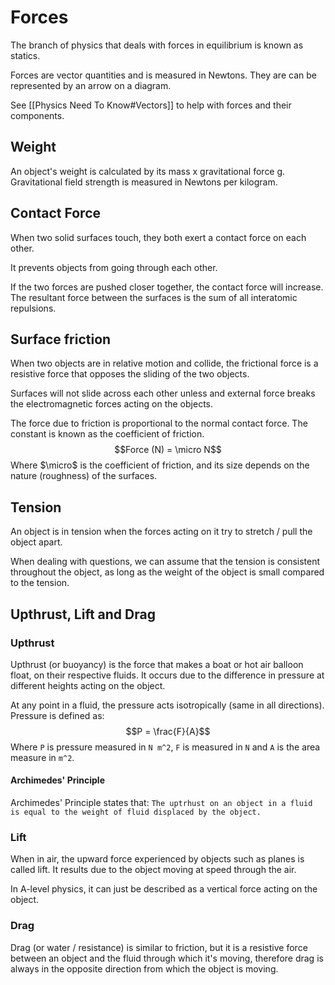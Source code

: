 # Forces
The branch of physics that deals with forces in equilibrium is known as statics.

Forces are vector quantities and is measured in Newtons. They are can be represented by an arrow on a diagram.

See [[Physics Need To Know#Vectors]] to help with forces and their components.

## Weight
An object's weight is calculated by its mass x gravitational force g.
Gravitational field strength is measured in Newtons per kilogram.

## Contact Force
When two solid surfaces touch, they both exert a contact force on each other.

It prevents objects from going through each other.

If the two forces are pushed closer together, the contact force will increase. The resultant force between the surfaces is the sum of all interatomic repulsions.

## Surface friction 
When two objects are in relative motion and collide, the frictional force is a resistive force that opposes the sliding of the two objects.

Surfaces will not slide across each other unless and external force breaks the electromagnetic forces acting on the objects.

The force due to friction is proportional to the normal contact force.
The constant is known as the coefficient of friction.
$$Force (N) = \micro N$$
Where $\micro$ is the coefficient of friction, and its size depends on the nature (roughness) of the surfaces.

## Tension
An object is in tension when the forces acting on it try to stretch / pull the object apart.

When dealing with questions, we can assume that the tension is consistent throughout the object, as long as the weight of the object is small compared to the tension.

## Upthrust, Lift and Drag
### Upthrust
Upthrust (or buoyancy) is the force that makes a boat or hot air balloon float, on their respective fluids. It occurs due to the difference in pressure at different heights acting on the object.

At any point in a fluid, the pressure acts isotropically (same in all directions). Pressure is defined as:
$$P = \frac{F}{A}$$
Where `P` is pressure measured in `N m^2`, `F` is measured in `N` and `A` is the area measure in `m^2`.

#### Archimedes' Principle
Archimedes' Principle states that:
```The uptrhust on an object in a fluid is equal to the weight of fluid displaced by the object.```

### Lift
When in air, the upward force experienced by objects such as planes is called lift. It results due to the object moving at speed through the air.

In A-level physics, it can just be described as a vertical force acting on the object.

### Drag
Drag (or water / resistance) is similar to friction, but it is a resistive force between an object and the fluid through which it's moving, therefore drag is always in the opposite direction from which the object is moving. 